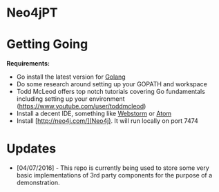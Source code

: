 # Neo4jPT

# Getting Going
**Requirements:**
* Go install the latest version for [Golang](https://golang.org/)
* Do some research around setting up your GOPATH and workspace
* Todd McLeod offers top notch tutorials covering Go fundamentals including setting up your environment (https://www.youtube.com/user/toddmcleod)
* Install a decent IDE, something like [Webstorm](https://www.jetbrains.com/webstorm/) or [Atom](https://atom.io/) 
* Install [http://neo4j.com/](Neo4j). It will run locally on port 7474

# Updates
* [04/07/2016] - This repo is currently being used to store some very basic implementations of 3rd party components for the purpose of a demonstration.
